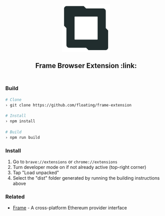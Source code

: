 <h2 align="center">
  <br>
  <img src="https://github.com/floating/frame/raw/master/asset/png/FrameLogo512.png?raw=true" alt="Frame" width="150" />
  <br>
  <br>
  <div align="center">Frame Browser Extension :link: </div>
  <br>
</h2>

### Build
```bash
# Clone
› git clone https://github.com/floating/frame-extension

# Install
› npm install

# Build
› npm run build
```

### Install

1. Go to `brave://extensions` or `chrome://extensions`
2. Turn developer mode on if not already active (top-right corner)
3. Tap "Load unpacked"
4. Select the "dist" folder generated by running the building instructions above

### Related
  - [Frame](https://github.com/floating/frame) - A cross-platform Ethereum provider interface
